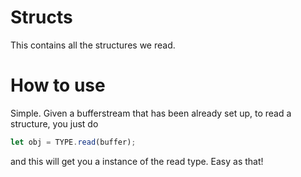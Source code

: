 # Structs

This contains all the structures we read.

# How to use

Simple. Given a bufferstream that has been already set up, to read a structure, you just do 

```typescript
let obj = TYPE.read(buffer);
```

and this will get you a instance of the read type. Easy as that!
